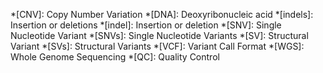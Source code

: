 *[CNV]: Copy Number Variation
*[DNA]: Deoxyribonucleic acid
*[indels]: Insertion or deletions
*[indel]: Insertion or deletion
*[SNV]: Single Nucleotide Variant
*[SNVs]: Single Nucleotide Variants
*[SV]: Structural Variant
*[SVs]: Structural Variants
*[VCF]: Variant Call Format
*[WGS]: Whole Genome Sequencing
*[QC]: Quality Control